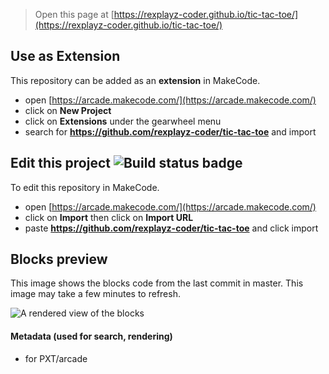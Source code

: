  


> Open this page at [https://rexplayz-coder.github.io/tic-tac-toe/](https://rexplayz-coder.github.io/tic-tac-toe/)

## Use as Extension

This repository can be added as an **extension** in MakeCode.

* open [https://arcade.makecode.com/](https://arcade.makecode.com/)
* click on **New Project**
* click on **Extensions** under the gearwheel menu
* search for **https://github.com/rexplayz-coder/tic-tac-toe** and import

## Edit this project ![Build status badge](https://github.com/rexplayz-coder/tic-tac-toe/workflows/MakeCode/badge.svg)

To edit this repository in MakeCode.

* open [https://arcade.makecode.com/](https://arcade.makecode.com/)
* click on **Import** then click on **Import URL**
* paste **https://github.com/rexplayz-coder/tic-tac-toe** and click import

## Blocks preview

This image shows the blocks code from the last commit in master.
This image may take a few minutes to refresh.

![A rendered view of the blocks](https://github.com/rexplayz-coder/tic-tac-toe/raw/master/.github/makecode/blocks.png)

#### Metadata (used for search, rendering)

* for PXT/arcade
<script src="https://makecode.com/gh-pages-embed.js"></script><script>makeCodeRender("{{ site.makecode.home_url }}", "{{ site.github.owner_name }}/{{ site.github.repository_name }}");</script>
